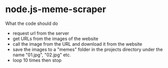 # node.js-meme-scraper

What the code should do

- request url from the server
- get URLs from the images of the website
- call the image from the URL and download it from the website
- save the images to a "memes" folder in the projects directory under the name "01.jpg", "02.jpg" etc.
- loop 10 times then stop
